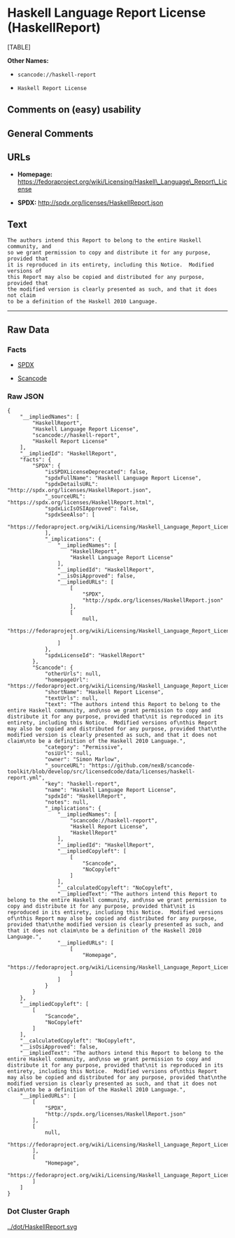 Haskell Language Report License (HaskellReport)
===============================================

[TABLE]

**Other Names:**

-   `scancode://haskell-report`

-   `Haskell Report License`

Comments on (easy) usability
----------------------------

General Comments
----------------

URLs
----

-   **Homepage:**
    https://fedoraproject.org/wiki/Licensing/Haskell\_Language\_Report\_License

-   **SPDX:** http://spdx.org/licenses/HaskellReport.json

Text
----

    The authors intend this Report to belong to the entire Haskell community, and
    so we grant permission to copy and distribute it for any purpose, provided that
    it is reproduced in its entirety, including this Notice.  Modified versions of
    this Report may also be copied and distributed for any purpose, provided that
    the modified version is clearly presented as such, and that it does not claim
    to be a definition of the Haskell 2010 Language.

------------------------------------------------------------------------

Raw Data
--------

### Facts

-   [SPDX](https://spdx.org/licenses/HaskellReport.html "SPDX")

-   [Scancode](https://github.com/nexB/scancode-toolkit/blob/develop/src/licensedcode/data/licenses/haskell-report.yml "Scancode")

### Raw JSON

    {
        "__impliedNames": [
            "HaskellReport",
            "Haskell Language Report License",
            "scancode://haskell-report",
            "Haskell Report License"
        ],
        "__impliedId": "HaskellReport",
        "facts": {
            "SPDX": {
                "isSPDXLicenseDeprecated": false,
                "spdxFullName": "Haskell Language Report License",
                "spdxDetailsURL": "http://spdx.org/licenses/HaskellReport.json",
                "_sourceURL": "https://spdx.org/licenses/HaskellReport.html",
                "spdxLicIsOSIApproved": false,
                "spdxSeeAlso": [
                    "https://fedoraproject.org/wiki/Licensing/Haskell_Language_Report_License"
                ],
                "_implications": {
                    "__impliedNames": [
                        "HaskellReport",
                        "Haskell Language Report License"
                    ],
                    "__impliedId": "HaskellReport",
                    "__isOsiApproved": false,
                    "__impliedURLs": [
                        [
                            "SPDX",
                            "http://spdx.org/licenses/HaskellReport.json"
                        ],
                        [
                            null,
                            "https://fedoraproject.org/wiki/Licensing/Haskell_Language_Report_License"
                        ]
                    ]
                },
                "spdxLicenseId": "HaskellReport"
            },
            "Scancode": {
                "otherUrls": null,
                "homepageUrl": "https://fedoraproject.org/wiki/Licensing/Haskell_Language_Report_License",
                "shortName": "Haskell Report License",
                "textUrls": null,
                "text": "The authors intend this Report to belong to the entire Haskell community, and\nso we grant permission to copy and distribute it for any purpose, provided that\nit is reproduced in its entirety, including this Notice.  Modified versions of\nthis Report may also be copied and distributed for any purpose, provided that\nthe modified version is clearly presented as such, and that it does not claim\nto be a definition of the Haskell 2010 Language.",
                "category": "Permissive",
                "osiUrl": null,
                "owner": "Simon Marlow",
                "_sourceURL": "https://github.com/nexB/scancode-toolkit/blob/develop/src/licensedcode/data/licenses/haskell-report.yml",
                "key": "haskell-report",
                "name": "Haskell Language Report License",
                "spdxId": "HaskellReport",
                "notes": null,
                "_implications": {
                    "__impliedNames": [
                        "scancode://haskell-report",
                        "Haskell Report License",
                        "HaskellReport"
                    ],
                    "__impliedId": "HaskellReport",
                    "__impliedCopyleft": [
                        [
                            "Scancode",
                            "NoCopyleft"
                        ]
                    ],
                    "__calculatedCopyleft": "NoCopyleft",
                    "__impliedText": "The authors intend this Report to belong to the entire Haskell community, and\nso we grant permission to copy and distribute it for any purpose, provided that\nit is reproduced in its entirety, including this Notice.  Modified versions of\nthis Report may also be copied and distributed for any purpose, provided that\nthe modified version is clearly presented as such, and that it does not claim\nto be a definition of the Haskell 2010 Language.",
                    "__impliedURLs": [
                        [
                            "Homepage",
                            "https://fedoraproject.org/wiki/Licensing/Haskell_Language_Report_License"
                        ]
                    ]
                }
            }
        },
        "__impliedCopyleft": [
            [
                "Scancode",
                "NoCopyleft"
            ]
        ],
        "__calculatedCopyleft": "NoCopyleft",
        "__isOsiApproved": false,
        "__impliedText": "The authors intend this Report to belong to the entire Haskell community, and\nso we grant permission to copy and distribute it for any purpose, provided that\nit is reproduced in its entirety, including this Notice.  Modified versions of\nthis Report may also be copied and distributed for any purpose, provided that\nthe modified version is clearly presented as such, and that it does not claim\nto be a definition of the Haskell 2010 Language.",
        "__impliedURLs": [
            [
                "SPDX",
                "http://spdx.org/licenses/HaskellReport.json"
            ],
            [
                null,
                "https://fedoraproject.org/wiki/Licensing/Haskell_Language_Report_License"
            ],
            [
                "Homepage",
                "https://fedoraproject.org/wiki/Licensing/Haskell_Language_Report_License"
            ]
        ]
    }

### Dot Cluster Graph

[../dot/HaskellReport.svg](../dot/HaskellReport.svg "../dot/HaskellReport.svg")